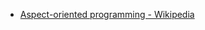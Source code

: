 - [Aspect-oriented programming - Wikipedia](https://en.wikipedia.org/wiki/Aspect-oriented_programming)
